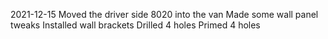 2021-12-15
Moved the driver side 8020 into the van
Made some wall panel tweaks
Installed wall brackets
Drilled 4 holes
Primed 4 holes

